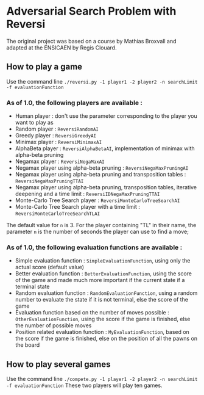 # Adversarial Search Problem with Reversi

The original project was based on a course by Mathias Broxvall and adapted at the ENSICAEN by Regis Clouard.

## How to play a game

Use the command line `./reversi.py -1 player1 -2 player2 -n searchLimit -f evaluationFunction`

### As of 1.0, the following players are available :

* Human player : don't use the parameter corresponding to the player you want to play as
* Random player : `ReversiRandomAI`
* Greedy player : `ReversiGreedyAI`
* Minimax player : `ReversiMinimaxAI`
* AlphaBeta player : `ReversiAlphaBetaAI`, implementation of minimax with alpha-beta pruning
* Negamax player : `ReversiNegaMaxAI`
* Negamax player using alpha-beta pruning : `ReversiNegaMaxPruningAI`
* Negamax player using alpha-beta pruning and transposition tables : `ReversiNegaMaxPruningTTAI`
* Negamax player using alpha-beta pruning, transposition tables, iterative deepening and a time
  limit : `ReversiIDNegaMaxPruningTTAI`
* Monte-Carlo Tree Search player : `ReversiMonteCarloTreeSearchAI`
* Monte-Carlo Tree Search player with a time limit : `ReversiMonteCarloTreeSearchTLAI`

The default value for `n` is 3.
For the player containing "TL" in their name, the parameter `n` is the number of seconds the player can use to find a move;

### As of 1.0, the following evaluation functions are available :

* Simple evaluation function : `SimpleEvaluationFunction`, using only the actual score (default value)
* Better evaluation function : `BetterEvaluationFunction`, using the score of the game and made much more important if
  the current state if a terminal state
* Random evaluation function : `RandomEvaluationFunction`, using a random number to evaluate the state if it is not
  terminal, else the score of the game
* Evaluation function based on the number of moves possible : `OtherEvaluationFunction`, using the score if the game is
  finished, else the number of possible moves
* Position related evaluation function : `MyEvaluationFunction`, based on the score if the game is finished, else on the
  position of all the pawns on the board

## How to play several games

Use the command line `./compete.py -1 player1 -2 player2 -n searchLimit -f evaluationFunction`
These two players will play ten games.